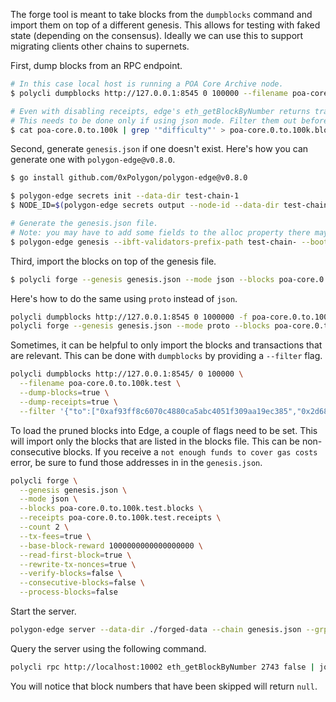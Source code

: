 The forge tool is meant to take blocks from the `dumpblocks` command and import them on top of a different genesis. This allows for testing with faked state (depending on the consensus). Ideally we can use this to support migrating clients other chains to supernets.

First, dump blocks from an RPC endpoint.

```bash
# In this case local host is running a POA Core Archive node.
$ polycli dumpblocks http://127.0.0.1:8545 0 100000 --filename poa-core.0.to.100k --dump-receipts=false

# Even with disabling receipts, edge's eth_getBlockByNumber returns transactions.
# This needs to be done only if using json mode. Filter them out before forging:
$ cat poa-core.0.to.100k | grep '"difficulty"' > poa-core.0.to.100k.blocks
```

Second, generate `genesis.json` if one doesn't exist. Here's how you can generate one with `polygon-edge@v0.8.0`.

```bash
$ go install github.com/0xPolygon/polygon-edge@v0.8.0

$ polygon-edge secrets init --data-dir test-chain-1
$ NODE_ID=$(polygon-edge secrets output --node-id --data-dir test-chain-1)

# Generate the genesis.json file.
# Note: you may have to add some fields to the alloc property there may be an insufficient funds error.
$ polygon-edge genesis --ibft-validators-prefix-path test-chain- --bootnode /ip4/127.0.0.1/tcp/10001/p2p/$NODE_ID --block-gas-limit 6706541
```

Third, import the blocks on top of the genesis file.

```bash
$ polycli forge --genesis genesis.json --mode json --blocks poa-core.0.to.100k.blocks --count 99999
```

Here's how to do the same using `proto` instead of `json`.

```bash
polycli dumpblocks http://127.0.0.1:8545 0 1000000 -f poa-core.0.to.100k.proto -r=false -m proto
polycli forge --genesis genesis.json --mode proto --blocks poa-core.0.to.100k.proto --count 99999
```

Sometimes, it can be helpful to only import the blocks and transactions that are relevant. This can be done with `dumpblocks` by providing a `--filter` flag.

```bash
polycli dumpblocks http://127.0.0.1:8545/ 0 100000 \
  --filename poa-core.0.to.100k.test \
  --dump-blocks=true \
  --dump-receipts=true \
  --filter '{"to":["0xaf93ff8c6070c4880ca5abc4051f309aa19ec385","0x2d68f0161fcd778db31c7080f6c914657f4d240"],"from":["0xcf260ea317555637c55f70e55dba8d5ad8414cb0","0xaf93ff8c6070c4880ca5abc4051f309aa19ec385","0x2d68f0161fcd778db31c7080f6c914657f4d240"]}'
```

To load the pruned blocks into Edge, a couple of flags need to be set. This will import only the blocks that are listed in the blocks file. This can be non-consecutive blocks. If you receive a `not enough funds to cover gas costs` error, be sure to fund those addresses in in the `genesis.json`.

```bash
polycli forge \
  --genesis genesis.json \
  --mode json \
  --blocks poa-core.0.to.100k.test.blocks \
  --receipts poa-core.0.to.100k.test.receipts \
  --count 2 \
  --tx-fees=true \
  --base-block-reward 1000000000000000000 \
  --read-first-block=true \
  --rewrite-tx-nonces=true \
  --verify-blocks=false \
  --consecutive-blocks=false \
  --process-blocks=false
```

Start the server.

```bash
polygon-edge server --data-dir ./forged-data --chain genesis.json --grpc-address :10000 --libp2p :10001 --jsonrpc :10002
```

Query the server using the following command.

```bash
polycli rpc http://localhost:10002 eth_getBlockByNumber 2743 false | jq
```

You will notice that block numbers that have been skipped will return `null`.

